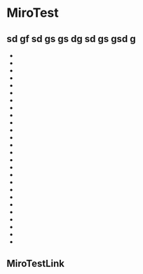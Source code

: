 # MiroTest
sd
gf
sd
gs
gs
dg
sd
gs
gsd
g
-
-
-
-
-
-
-
-
-
-
-
-
-
-
-
-

-
-
-
-
-
-
-
-

-
-
-
## MiroTestLink
